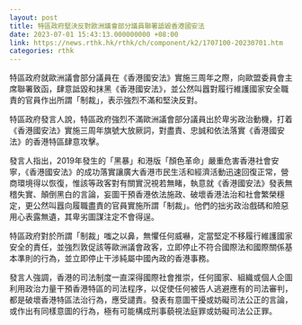 ```yaml
---
layout: post
title: 特區政府堅決反對歐洲議會部分議員聯署詆毀香港國安法
date: 2023-07-01 15:43:13.000000000 +08:00
link: https://news.rthk.hk/rthk/ch/component/k2/1707100-20230701.htm
categories: rthk
---
```


特區政府就歐洲議會部分議員在《香港國安法》實施三周年之際，向歐盟委員會主席聯署致函，肆意詆毀和抹黑《香港國安法》，並公然叫囂對履行維護國家安全職責的官員作出所謂「制裁」，表示強烈不滿和堅決反對。
 
特區政府發言人說，特區政府強烈不滿歐洲議會部分議員出於卑劣政治動機，打着《香港國安法》實施三周年旗號大放厥詞，對盡責、忠誠和依法落實《香港國安法》的香港特區肆意攻擊。

發言人指出，2019年發生的「黑暴」和港版「顏色革命」嚴重危害香港社會安寧，《香港國安法》的成功落實讓廣大香港市民生活和經濟活動迅速回復正常，營商環境得以恢復，惟該等政客對有關實況視若無睹，執意就《香港國安法》發表無稽失實、顛倒黑白的言論，妄圖干預香港依法施政、破壞香港法治和社會繁榮穩定，更公然叫囂向履職盡責的官員實施所謂「制裁」。他們的拙劣政治戲碼和險惡用心表露無遺，其卑劣圖謀注定不會得逞。
 
特區政府對於所謂「制裁」嗤之以鼻，無懼任何威嚇，定當堅定不移履行維護國家安全的責任，並強烈敦促該等歐洲議會政客，立即停止不符合國際法和國際關係基本準則的行為，並立即停止干涉純屬中國內政的香港事務。
 
發言人強調，香港的司法制度一直深得國際社會推崇，任何國家、組織或個人企圖利用政治力量干預香港特區的司法程序，以促使任何被告人逃避應有的司法審判，都是破壞香港特區法治行為，應受譴責。發表有意圖干擾或妨礙司法公正的言論，或作出有同樣意圖的行為，極有可能構成刑事藐視法庭罪或妨礙司法公正罪。
